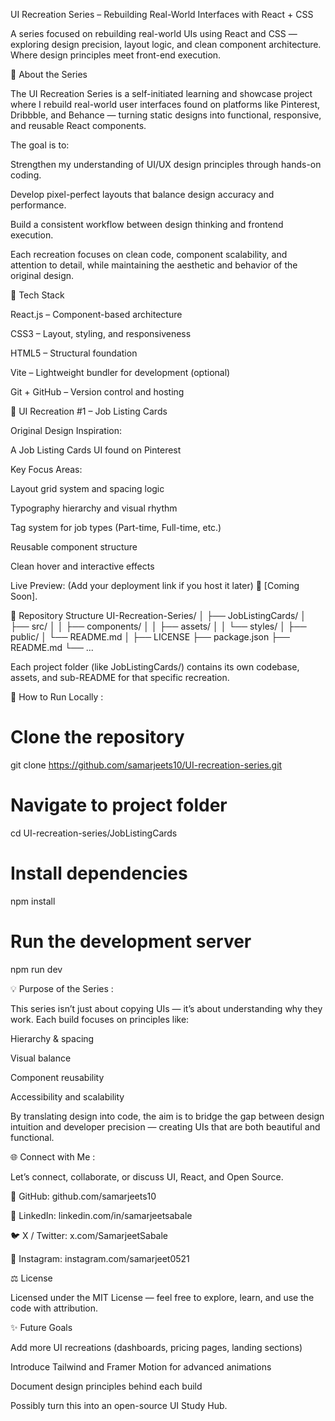 UI Recreation Series – Rebuilding Real-World Interfaces with React + CSS

A series focused on rebuilding real-world UIs using React and CSS — exploring design precision, layout logic, and clean component architecture.
Where design principles meet front-end execution.


🧠 About the Series

The UI Recreation Series is a self-initiated learning and showcase project where I rebuild real-world user interfaces found on platforms like Pinterest, Dribbble, and Behance — turning static designs into functional, responsive, and reusable React components.

The goal is to:

Strengthen my understanding of UI/UX design principles through hands-on coding.

Develop pixel-perfect layouts that balance design accuracy and performance.

Build a consistent workflow between design thinking and frontend execution.

Each recreation focuses on clean code, component scalability, and attention to detail, while maintaining the aesthetic and behavior of the original design.


🧩 Tech Stack

React.js – Component-based architecture

CSS3 – Layout, styling, and responsiveness

HTML5 – Structural foundation

Vite – Lightweight bundler for development (optional)

Git + GitHub – Version control and hosting


🎨 UI Recreation #1 – Job Listing Cards

Original Design Inspiration:

A Job Listing Cards UI found on Pinterest

Key Focus Areas:

Layout grid system and spacing logic

Typography hierarchy and visual rhythm

Tag system for job types (Part-time, Full-time, etc.)

Reusable component structure

Clean hover and interactive effects

Live Preview: (Add your deployment link if you host it later)
🔗 [Coming Soon].

🧱 Repository Structure
UI-Recreation-Series/
│
├── JobListingCards/
│   ├── src/
│   │   ├── components/
│   │   ├── assets/
│   │   └── styles/
│   ├── public/
│   └── README.md
│
├── LICENSE
├── package.json
├── README.md
└── ...

Each project folder (like JobListingCards/) contains its own codebase, assets, and sub-README for that specific recreation.


📖 How to Run Locally :

# Clone the repository
git clone https://github.com/samarjeets10/UI-recreation-series.git

# Navigate to project folder
cd UI-recreation-series/JobListingCards

# Install dependencies
npm install

# Run the development server
npm run dev


💡 Purpose of the Series :

This series isn’t just about copying UIs — it’s about understanding why they work.
Each build focuses on principles like:

Hierarchy & spacing

Visual balance

Component reusability

Accessibility and scalability

By translating design into code, the aim is to bridge the gap between design intuition and developer precision — creating UIs that are both beautiful and functional.


🌐 Connect with Me :

Let’s connect, collaborate, or discuss UI, React, and Open Source.

🐙 GitHub: github.com/samarjeets10

💼 LinkedIn: linkedin.com/in/samarjeetsabale

🐦 X / Twitter: x.com/SamarjeetSabale

📸 Instagram: instagram.com/samarjeet0521

⚖️ License

Licensed under the MIT License — feel free to explore, learn, and use the code with attribution.

✨ Future Goals

Add more UI recreations (dashboards, pricing pages, landing sections)

Introduce Tailwind and Framer Motion for advanced animations

Document design principles behind each build

Possibly turn this into an open-source UI Study Hub.

